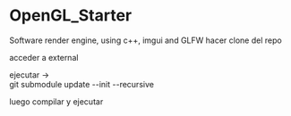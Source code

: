 # OpenGL_Starter

Software render engine, using c++, imgui and GLFW
hacer clone del repo

acceder a external

ejecutar ->  
git submodule update --init --recursive

luego  compilar y ejecutar
